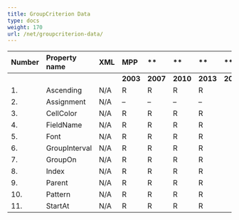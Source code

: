 ```yaml
---
title: GroupCriterion Data
type: docs
weight: 170
url: /net/groupcriterion-data/
---
```


|**Number** |**Property name** |**XML** |**MPP** |** |** |**  |** |** |**Comments** |
| :- | :- | :- | :- | :- | :- | :- | :- | :- | :- |
| | | |**2003** |**2007** |**2010** |**2013** |**2016** |**2019** | |
|1. |Ascending |N/A |R |R |R |R |
|2. |Assignment |N/A |– |– |– |– |
|3. |CellColor |N/A |R |R |R |R |
|4. |FieldName |N/A |R |R |R |R |
|5. |Font |N/A |R |R |R |R |
|6. |GroupInterval |N/A |R |R |R |R |
|7. |GroupOn |N/A |R |R |R |R |
|8. |Index|N/A |R |R |R |R |
|9. |Parent|N/A |R |R |R |R |
|10. |Pattern|N/A |R |R |R |R |
|11. |StartAt|N/A |R |R |R |R |

